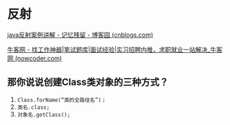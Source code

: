 # 反射

[java反射案例讲解 - 记忆残留 - 博客园 (cnblogs.com)](https://www.cnblogs.com/zwgblog/p/5746934.html)

[牛客网 - 找工作神器|笔试题库|面试经验|实习招聘内推，求职就业一站解决_牛客网 (nowcoder.com)](https://www.nowcoder.com/exam/interview/detail?questionClassifyId=0&questionId=2412400&questionJobId=160&type=1)

## 那你说说创建Class类对象的三种方式？

1. ​`Class.forName(“类的全路径名”)；`​
2. ​`类名.class;`​
3. ​`对象名.getClass();`​
